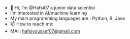 - 👋 Hi, I’m @Hafsi07 a junior data scientist
- I’m interested in AI/machine learning
- My main programming languages are : Python, R, Java
- 📫 How to reach me: 
- MAil: hafsiyoussef07@gmail.com

